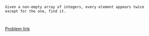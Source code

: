 ```
Given a non-empty array of integers, every element appears twice except for the one, find it.

 
```

[Problem link](https://leetcode.com/problems/single-number/)
